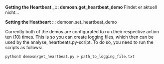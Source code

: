 __Getting the Heartbeat__
___::: demosn.get_heartbeat_demo__ Findet er aktuell nicht...


__Setting the Heatbeart__
::: demosn.set_heartbeat_demo

Currently both of the demos are configurated to run their respective action ten (10) times.
This is so you can create logging files, which then can be used by the analyse_heartbeats.py-script.
To do so, you need to run the scripts as follows:
```{bash}
python3 demosn/get_heartbeat.py > path_to_logging_file.txt
```